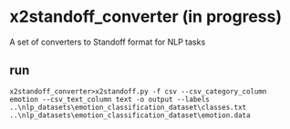 # x2standoff_converter (in progress)
A set of converters to Standoff format for NLP tasks

## run 

`x2standoff_converter>x2standoff.py -f csv --csv_category_column emotion --csv_text_column text -o output --labels ..\nlp_datasets\emotion_classification_dataset\classes.txt ..\nlp_datasets\emotion_classification_dataset\emotion.data`


